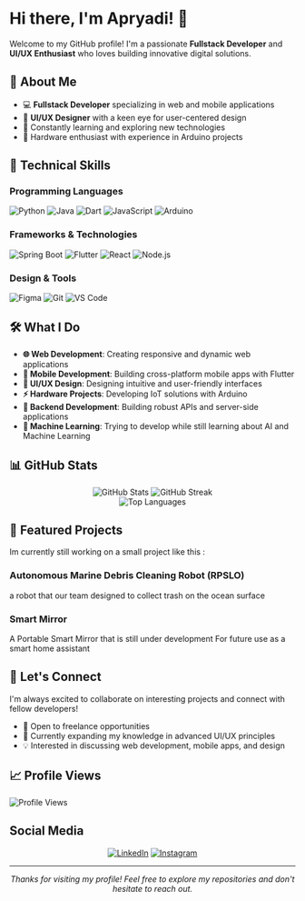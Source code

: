 # Hi there, I'm Apryadi! 👋

Welcome to my GitHub profile! I'm a passionate **Fullstack Developer** and **UI/UX Enthusiast** who loves building innovative digital solutions.

## 🚀 About Me

- 💻 **Fullstack Developer** specializing in web and mobile applications
- 🎨 **UI/UX Designer** with a keen eye for user-centered design
- 🌱 Constantly learning and exploring new technologies
- 🔧 Hardware enthusiast with experience in Arduino projects

## 💼 Technical Skills

### Programming Languages
![Python](https://img.shields.io/badge/Python-3776AB?style=for-the-badge&logo=python&logoColor=white)
![Java](https://img.shields.io/badge/Java-ED8B00?style=for-the-badge&logo=java&logoColor=white)
![Dart](https://img.shields.io/badge/Dart-0175C2?style=for-the-badge&logo=dart&logoColor=white)
![JavaScript](https://img.shields.io/badge/JavaScript-F7DF1E?style=for-the-badge&logo=javascript&logoColor=black)
![Arduino](https://img.shields.io/badge/Arduino-00979D?style=for-the-badge&logo=arduino&logoColor=white)

### Frameworks & Technologies
![Spring Boot](https://img.shields.io/badge/Spring_Boot-6DB33F?style=for-the-badge&logo=spring-boot&logoColor=white)
![Flutter](https://img.shields.io/badge/Flutter-02569B?style=for-the-badge&logo=flutter&logoColor=white)
![React](https://img.shields.io/badge/React-20232A?style=for-the-badge&logo=react&logoColor=61DAFB)
![Node.js](https://img.shields.io/badge/Node.js-43853D?style=for-the-badge&logo=node.js&logoColor=white)

### Design & Tools
![Figma](https://img.shields.io/badge/Figma-F24E1E?style=for-the-badge&logo=figma&logoColor=white)
![Git](https://img.shields.io/badge/Git-F05032?style=for-the-badge&logo=git&logoColor=white)
![VS Code](https://img.shields.io/badge/VS_Code-007ACC?style=for-the-badge&logo=visual-studio-code&logoColor=white)

## 🛠️ What I Do

- **🌐 Web Development**: Creating responsive and dynamic web applications
- **📱 Mobile Development**: Building cross-platform mobile apps with Flutter
- **🎨 UI/UX Design**: Designing intuitive and user-friendly interfaces
- **⚡ Hardware Projects**: Developing IoT solutions with Arduino
- **🔧 Backend Development**: Building robust APIs and server-side applications
- **🤖 Machine Learning**: Trying to develop while still learning about AI and Machine Learning

## 📊 GitHub Stats

<div align="center">
  <img src="https://github-readme-stats.vercel.app/api?username=Apryadi&theme=radical&hide_border=false&include_all_commits=true&count_private=true" alt="GitHub Stats" />
  <img src="https://github-readme-streak-stats.herokuapp.com/?user=Apryadi&theme=radical&hide_border=false" alt="GitHub Streak" />
</div>

<div align="center">
  <img src="https://github-readme-stats.vercel.app/api/top-langs/?username=Apryadi&theme=radical&hide_border=false&include_all_commits=true&count_private=true&layout=compact" alt="Top Languages" />
</div>

## 🌟 Featured Projects 
Im currently still working on a small project like this :

### Autonomous Marine Debris Cleaning Robot (RPSLO)
a robot that our team designed to collect trash on the ocean surface

### Smart Mirror
A Portable Smart Mirror that is still under development For future use as a smart home assistant

## 🤝 Let's Connect

I'm always excited to collaborate on interesting projects and connect with fellow developers!

- 💼 Open to freelance opportunities
- 🌱 Currently expanding my knowledge in advanced UI/UX principles
- 💡 Interested in discussing web development, mobile apps, and design

## 📈 Profile Views

![Profile Views](https://komarev.com/ghpvc/?username=Apryadi&color=brightgreen&style=flat-square)

## Social Media

<div align="center">
  
[![LinkedIn](https://img.shields.io/badge/LinkedIn-0077B5?style=for-the-badge&logo=linkedin&logoColor=white)](https://linkedin.com/in/KuroKusaa)
[![Instagram](https://img.shields.io/badge/Instagram-E4405F?style=for-the-badge&logo=instagram&logoColor=white)](https://instagram.com/apryadi.d.putra)

</div>

---

<div align="center">
  <i>Thanks for visiting my profile! Feel free to explore my repositories and don't hesitate to reach out.</i>
</div>
